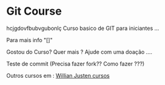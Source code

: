 # Git Course

hcjgdovfbubvgubonlç    Curso basico de GIT para iniciantes ...

Para mais info "[]"

Gostou do Curso? Quer mais ? Ajude com uma doação ....

Teste de commit (Precisa fazer fork?? Como fazer ???)

Outros cursos em : [Willian Justen cursos](http://willianjusten.teachable.com)
